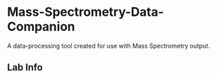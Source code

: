 # Mass-Spectrometry-Data-Companion

A data-processing tool created for use with Mass Spectrometry output. 

## Lab Info

